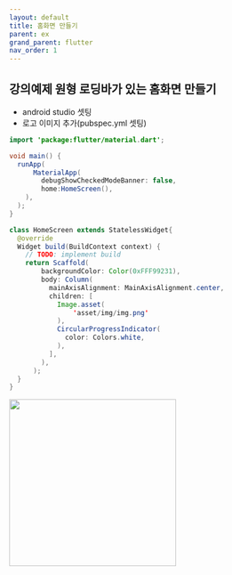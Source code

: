 ```yaml
---
layout: default
title: 홈화면 만들기
parent: ex
grand_parent: flutter
nav_order: 1
---
```



## 강의예제 원형 로딩바가 있는 홈화면 만들기
  - android studio 셋팅
  - 로고 이미지 추가(pubspec.yml 셋팅)
  
```java
import 'package:flutter/material.dart';

void main() {
  runApp(
      MaterialApp(
        debugShowCheckedModeBanner: false,
        home:HomeScreen(),
    ),
  );
}

class HomeScreen extends StatelessWidget{
  @override
  Widget build(BuildContext context) {
    // TODO: implement build
    return Scaffold(
        backgroundColor: Color(0xFFF99231),
        body: Column(
          mainAxisAlignment: MainAxisAlignment.center,
          children: [
            Image.asset(
                'asset/img/img.png'
            ),
            CircularProgressIndicator(
              color: Colors.white,
            ),
          ],
        ),
      );
  }
}
```

<img src = "https://user-images.githubusercontent.com/71206860/190178950-6204492d-2ee3-4817-87be-2659aefc3fe6.png" width="300"/>

